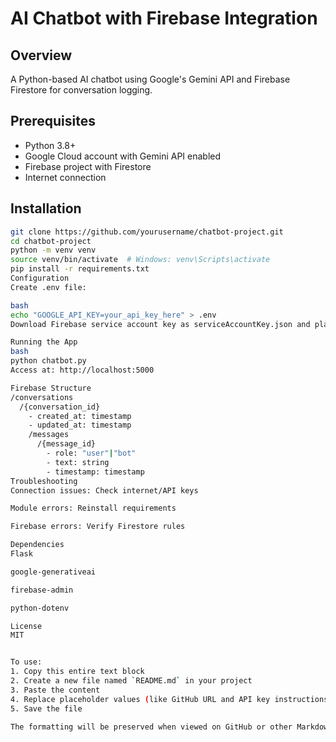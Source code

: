 # AI Chatbot with Firebase Integration

## Overview
A Python-based AI chatbot using Google's Gemini API and Firebase Firestore for conversation logging.

## Prerequisites
- Python 3.8+
- Google Cloud account with Gemini API enabled
- Firebase project with Firestore
- Internet connection

## Installation
```bash
git clone https://github.com/yourusername/chatbot-project.git
cd chatbot-project
python -m venv venv
source venv/bin/activate  # Windows: venv\Scripts\activate
pip install -r requirements.txt
Configuration
Create .env file:

bash
echo "GOOGLE_API_KEY=your_api_key_here" > .env
Download Firebase service account key as serviceAccountKey.json and place in project root.

Running the App
bash
python chatbot.py
Access at: http://localhost:5000

Firebase Structure
/conversations
  /{conversation_id}
    - created_at: timestamp
    - updated_at: timestamp
    /messages
      /{message_id}
        - role: "user"|"bot"
        - text: string
        - timestamp: timestamp
Troubleshooting
Connection issues: Check internet/API keys

Module errors: Reinstall requirements

Firebase errors: Verify Firestore rules

Dependencies
Flask

google-generativeai

firebase-admin

python-dotenv

License
MIT


To use:
1. Copy this entire text block
2. Create a new file named `README.md` in your project
3. Paste the content
4. Replace placeholder values (like GitHub URL and API key instructions)
5. Save the file

The formatting will be preserved when viewed on GitHub or other Markdown viewers.
